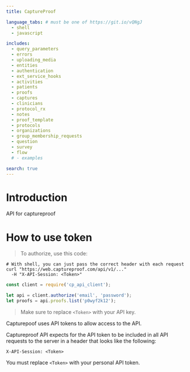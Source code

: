 ```yaml
---
title: CaptureProof

language_tabs: # must be one of https://git.io/vQNgJ
  - shell
  - javascript

includes:
  - query_parameters
  - errors
  - uploading_media
  - entities
  - authentication
  - ext_service_hooks
  - activities
  - patients
  - proofs
  - captures
  - clinicians
  - protocol_rx
  - notes
  - proof_template
  - protocols
  - organizations
  - group_membership_requests
  - question
  - survey
  - flow
  # - examples

search: true
---
```


# Introduction

API for captureproof

# How to use token

> To authorize, use this code:

```shell
# With shell, you can just pass the correct header with each request
curl "https://web.captureproof.com/api/v1/..."
  -H "X-API-Session: <Token>"
```

```javascript
const client = require('cp_api_client');

let api = client.authorize('email', 'password');
let proofs = api.proofs.list('p0wyf2k12');
```

> Make sure to replace `<Token>` with your API key.

Capturepoof uses API tokens to allow access to the API.

Captureproof API expects for the API token to be included in all API requests to the server in a header that looks like the following:

`X-API-Session: <Token>`

<aside class="notice">
You must replace <code>&lt;Token&gt;</code> with your personal API token.
</aside>
